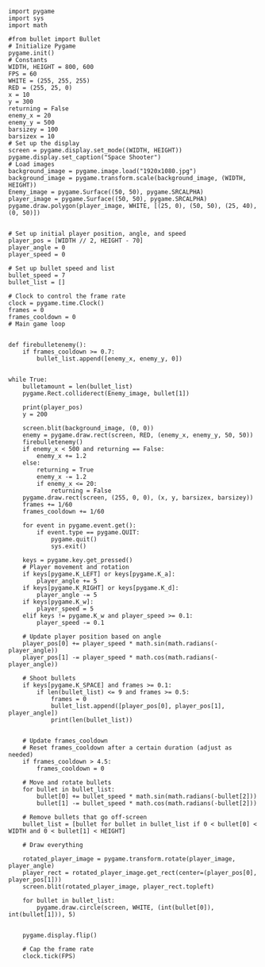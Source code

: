    import pygame
    import sys
    import math

    #from bullet import Bullet
    # Initialize Pygame
    pygame.init()
    # Constants
    WIDTH, HEIGHT = 800, 600
    FPS = 60
    WHITE = (255, 255, 255)
    RED = (255, 25, 0)
    x = 10
    y = 300
    returning = False
    enemy_x = 20
    enemy_y = 500
    barsizey = 100
    barsizex = 10
    # Set up the display
    screen = pygame.display.set_mode((WIDTH, HEIGHT))
    pygame.display.set_caption("Space Shooter")
    # Load images
    background_image = pygame.image.load("1920x1080.jpg")
    background_image = pygame.transform.scale(background_image, (WIDTH, HEIGHT))
    Enemy_image = pygame.Surface((50, 50), pygame.SRCALPHA)
    player_image = pygame.Surface((50, 50), pygame.SRCALPHA)
    pygame.draw.polygon(player_image, WHITE, [(25, 0), (50, 50), (25, 40), (0, 50)])


    # Set up initial player position, angle, and speed
    player_pos = [WIDTH // 2, HEIGHT - 70]
    player_angle = 0
    player_speed = 0

    # Set up bullet speed and list
    bullet_speed = 7
    bullet_list = []

    # Clock to control the frame rate
    clock = pygame.time.Clock()
    frames = 0
    frames_cooldown = 0
    # Main game loop


    def firebulletenemy():
        if frames_cooldown >= 0.7:
            bullet_list.append([enemy_x, enemy_y, 0])


    while True:
        bulletamount = len(bullet_list)
        pygame.Rect.colliderect(Enemy_image, bullet[1])

        print(player_pos)
        y = 200

        screen.blit(background_image, (0, 0))
        enemy = pygame.draw.rect(screen, RED, (enemy_x, enemy_y, 50, 50))
        firebulletenemy()
        if enemy_x < 500 and returning == False:
            enemy_x += 1.2
        else:
            returning = True
            enemy_x -= 1.2 
            if enemy_x <= 20:
                returning = False
        pygame.draw.rect(screen, (255, 0, 0), (x, y, barsizex, barsizey))
        frames += 1/60
        frames_cooldown += 1/60

        for event in pygame.event.get():
            if event.type == pygame.QUIT:
                pygame.quit()
                sys.exit()

        keys = pygame.key.get_pressed()
        # Player movement and rotation
        if keys[pygame.K_LEFT] or keys[pygame.K_a]:
            player_angle += 5
        if keys[pygame.K_RIGHT] or keys[pygame.K_d]:
            player_angle -= 5
        if keys[pygame.K_w]:
            player_speed = 5
        elif keys != pygame.K_w and player_speed >= 0.1:
            player_speed -= 0.1

        # Update player position based on angle
        player_pos[0] += player_speed * math.sin(math.radians(-player_angle))
        player_pos[1] -= player_speed * math.cos(math.radians(-player_angle))

        # Shoot bullets
        if keys[pygame.K_SPACE] and frames >= 0.1:
            if len(bullet_list) <= 9 and frames >= 0.5:
                frames = 0
                bullet_list.append([player_pos[0], player_pos[1], player_angle])
                print(len(bullet_list))
            

        # Update frames_cooldown
        # Reset frames_cooldown after a certain duration (adjust as needed)
        if frames_cooldown > 4.5:
            frames_cooldown = 0

        # Move and rotate bullets
        for bullet in bullet_list:
            bullet[0] += bullet_speed * math.sin(math.radians(-bullet[2]))
            bullet[1] -= bullet_speed * math.cos(math.radians(-bullet[2]))

        # Remove bullets that go off-screen
        bullet_list = [bullet for bullet in bullet_list if 0 < bullet[0] < WIDTH and 0 < bullet[1] < HEIGHT]

        # Draw everything

        rotated_player_image = pygame.transform.rotate(player_image, player_angle)
        player_rect = rotated_player_image.get_rect(center=(player_pos[0], player_pos[1]))
        screen.blit(rotated_player_image, player_rect.topleft)

        for bullet in bullet_list:
            pygame.draw.circle(screen, WHITE, (int(bullet[0]), int(bullet[1])), 5)


        pygame.display.flip()

        # Cap the frame rate
        clock.tick(FPS)
